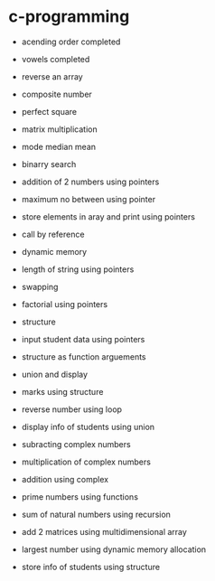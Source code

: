 # c-programming

+ acending order completed

+ vowels completed

+ reverse an array 

+ composite number

+ perfect square

+ matrix multiplication

+ mode median mean

+ binarry search

+ addition of 2 numbers using pointers

+ maximum no between using pointer 

+ store elements in aray and print using pointers

+ call by reference

+ dynamic memory

+ length of string using pointers

+ swapping

+ factorial using pointers

+ structure

+ input student data using pointers

+ structure as function arguements

+ union and display

+ marks using structure

+ reverse number using loop

+ display info of students using union

+ subracting complex numbers

+ multiplication of complex numbers

+ addition using complex

+ prime numbers using functions

+ sum of natural numbers using recursion

+ add 2 matrices using multidimensional array

+ largest number using dynamic memory allocation

+ store info of students using structure

